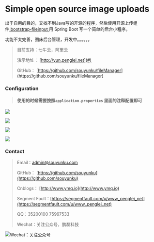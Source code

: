 
# Simple open source image uploads

出于自用的目的，又找不到Java写的开源的程序，然后使用开源上传组件[ bootstrap-fileinput ](https://github.com/kartik-v/bootstrap-fileinput/)用 Spring Boot 写一个简单的后台小程序。

功能不太完善，图床后台管理，开发中。。。。。。

> 目前支持：七牛云，阿里云
> 
> 演示地址： [http://yun.penglei.net](#)
> 
> GitHub： [https://github.com/souyunku/fileManager](https://github.com/souyunku/fileManager)


### Configuration

> #### 使用的时候需要按照`application.properties` 里面的注释配置即可


![](https://raw.githubusercontent.com/souyunku/fileManager/master/fileManager/doc/index1.png)

![](https://raw.githubusercontent.com/souyunku/fileManager/master/fileManager/doc/index2.png)

![](https://raw.githubusercontent.com/souyunku/fileManager/master/fileManager/doc/index3.png)

![](https://raw.githubusercontent.com/souyunku/fileManager/master/fileManager/doc/index4.png)


### Contact

> Email：admin@souyunku.com
> 
> GitHub： [https://github.com/souyunku](https://github.com/souyunku)
> 
> Cnblogs： [http://www.ymq.io](http://www.ymq.io)
> 
> Segment Fault：[https://segmentfault.com/u/www_penglei_net](https://segmentfault.com/u/www_penglei_net)
> 
> QQ：35200100 75997533
> 
> Wechat：关注公众号，鹏磊科技

![Wechat：关注公众号](http://www.ymq.io/images/pengleikeji.jpg "鹏磊科技")



